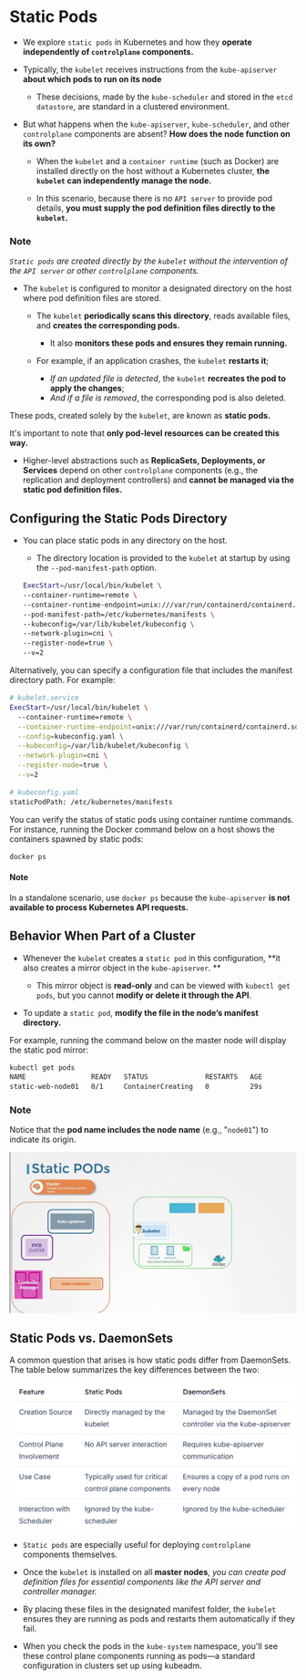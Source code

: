 # Static Pods
-   We explore ```static pods``` in Kubernetes and how they **operate independently of ```controlplane``` components.**

-   Typically, the ```kubelet``` receives instructions from the ```kube-apiserver``` **about which pods to run on its node**

    -    These decisions, made by the ```kube-scheduler``` and stored in the ```etcd datastore```, are standard in a clustered environment.

-   But what happens when the ```kube-apiserver```, ```kube-scheduler```, and other ```controlplane``` components are absent? **How does the node function on its own?**

    -   When the ```kubelet``` and a ```container runtime``` (such as Docker) are installed directly on the host without a Kubernetes cluster, **the ```kubelet``` can independently manage the node.**

    -   In this scenario, because there is no ```API server``` to provide pod details, **you must supply the pod definition files directly to the ```kubelet```.**

### Note
*```Static pods``` are created directly by the ```kubelet``` without the intervention of the ```API server``` or other ```controlplane``` components.*


-   The ```kubelet``` is configured to monitor a designated directory on the host where pod definition files are stored. 

    -   The ```kubelet``` **periodically scans this directory**, reads available files, and **creates the corresponding pods.** 
        -   It also **monitors these pods and ensures they remain running.** 
    
    -   For example, if an application crashes, the ```kubelet``` **restarts it**; 
        -   *If an updated file is detected*, the ```kubelet``` **recreates the pod to apply the changes**; 
        -  *And if a file is removed*, the corresponding pod is also deleted. 

These pods, created solely by the ```kubelet```, are known as **static pods.**

It's important to note that **only pod-level resources can be created this way.** 

-   Higher-level abstractions such as **ReplicaSets, Deployments, or Services** depend on other ```controlplane``` components (e.g., the replication and deployment controllers) and **cannot be managed via the static pod definition files.**


## Configuring the Static Pods Directory

-   You can place static pods in any directory on the host. 
    -   The directory location is provided to the ``kubelet`` at startup by using the ```--pod-manifest-path``` option.

    ```bash
    ExecStart=/usr/local/bin/kubelet \
    --container-runtime=remote \
    --container-runtime-endpoint=unix:///var/run/containerd/containerd.sock \
    --pod-manifest-path=/etc/kubernetes/manifests \
    --kubeconfig=/var/lib/kubelet/kubeconfig \
    --network-plugin=cni \
    --register-node=true \
    --v=2
    ```

Alternatively, you can specify a configuration file that includes the manifest directory path. For example:
```bash
# kubelet.service
ExecStart=/usr/local/bin/kubelet \
  --container-runtime=remote \
  --container-runtime-endpoint=unix:///var/run/containerd/containerd.sock \
  --config=kubeconfig.yaml \
  --kubeconfig=/var/lib/kubelet/kubeconfig \
  --network-plugin=cni \
  --register-node=true \
  --v=2
```

```bash
# kubeconfig.yaml
staticPodPath: /etc/kubernetes/manifests
```

You can verify the status of static pods using container runtime commands. For instance, running the Docker command below on a host shows the containers spawned by static pods:

```bash
docker ps
```

#### Note
In a standalone scenario, use ```docker ps``` because the ```kube-apiserver``` **is not available to process Kubernetes API requests.**


## Behavior When Part of a Cluster

-   Whenever the ```kubelet``` creates a ```static pod``` in this configuration, **it also creates a mirror object in the ```kube-apiserver```. **
    -   This mirror object is **read-only** and can be viewed with ```kubectl get pods```, but you cannot **modify or delete it through the API**. 

-   To update a ```static pod```, **modify the file in the node’s manifest directory.**

For example, running the command below on the master node will display the static pod mirror:
```bash
kubectl get pods
NAME                READY   STATUS              RESTARTS   AGE
static-web-node01   0/1     ContainerCreating   0          29s
```

### Note
Notice that the **pod name includes the node name** (e.g., "```node01```") to indicate its origin.

![](../../images/kubernetes_core31.png)

## Static Pods vs. DaemonSets
A common question that arises is how static pods differ from DaemonSets. The table below summarizes the key differences between the two:

![](../../images/kubernetes_static_pods.png)


-   ```Static pods``` are especially useful for deploying ```controlplane``` components themselves. 

-   Once the ```kubelet``` is installed on all **master nodes**, *you can create pod definition files for essential components like the API server and controller manager.*

-   By placing these files in the designated manifest folder, the ```kubelet``` ensures they are running as pods and restarts them automatically if they fail. 

-   When you check the pods in the ```kube-system``` namespace, you'll see these control plane components running as pods—a standard configuration in clusters set up using kubeadm.